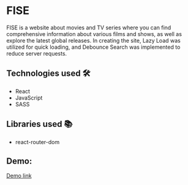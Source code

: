 # FISE

FISE is a website about movies and TV series where you can find comprehensive information about various films and shows, as well as explore the latest global releases. In creating the site, Lazy Load was utilized for quick loading, and Debounce Search was implemented to reduce server requests.

## Technologies used 🛠️

- React
- JavaScript
- SASS

## Libraries used 📚

- react-router-dom

## Demo:

[Demo link](https://s0me0ne-d.github.io/FISE/)
